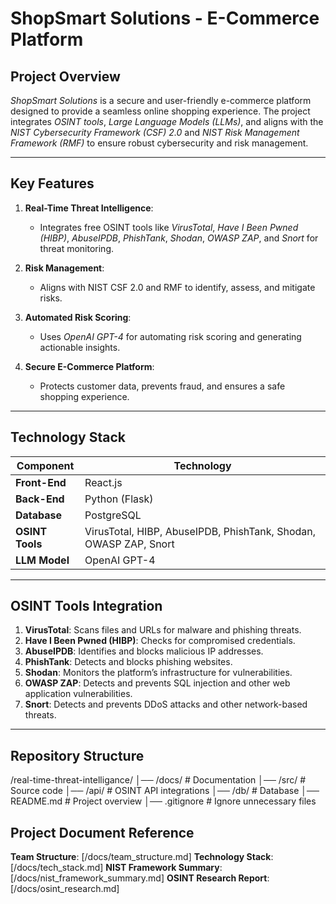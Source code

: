 # ShopSmart Solutions - E-Commerce Platform

## Project Overview
*ShopSmart Solutions* is a secure and user-friendly e-commerce platform designed to provide a seamless online shopping experience. The project integrates *OSINT tools*, *Large Language Models (LLMs)*, and aligns with the *NIST Cybersecurity Framework (CSF) 2.0* and *NIST Risk Management Framework (RMF)* to ensure robust cybersecurity and risk management.

---

## Key Features
1. **Real-Time Threat Intelligence**:
   - Integrates free OSINT tools like *VirusTotal*, *Have I Been Pwned (HIBP)*, *AbuseIPDB*, *PhishTank*, *Shodan*, *OWASP ZAP*, and *Snort* for threat monitoring.

2. **Risk Management**:
   - Aligns with NIST CSF 2.0 and RMF to identify, assess, and mitigate risks.

3. **Automated Risk Scoring**:
   - Uses *OpenAI GPT-4* for automating risk scoring and generating actionable insights.

4. **Secure E-Commerce Platform**:
   - Protects customer data, prevents fraud, and ensures a safe shopping experience.

---

## Technology Stack
| **Component**      | **Technology**                                                                 |
|---------------------|-------------------------------------------------------------------------------|
| **Front-End**       | React.js                                                                      |
| **Back-End**        | Python (Flask)                                                         |
| **Database**        | PostgreSQL                                                                    |
| **OSINT Tools**     | VirusTotal, HIBP, AbuseIPDB, PhishTank, Shodan, OWASP ZAP, Snort              |
| **LLM Model**       | OpenAI GPT-4                                                                  |

---

## OSINT Tools Integration

1. **VirusTotal**: Scans files and URLs for malware and phishing threats.
2. **Have I Been Pwned (HIBP)**: Checks for compromised credentials.
3. **AbuseIPDB**: Identifies and blocks malicious IP addresses.
4. **PhishTank**: Detects and blocks phishing websites.
5. **Shodan**: Monitors the platform’s infrastructure for vulnerabilities.
6. **OWASP ZAP**: Detects and prevents SQL injection and other web application vulnerabilities.
7. **Snort**: Detects and prevents DDoS attacks and other network-based threats.

---

## Repository Structure

/real-time-threat-intelligance/
│── /docs/           # Documentation
│── /src/            # Source code
│── /api/            # OSINT API integrations
│── /db/             # Database 
│── README.md        # Project overview
│── .gitignore       # Ignore unnecessary files


## Project Document Reference

**Team Structure**:         [/docs/team_structure.md]
**Technology Stack**:       [/docs/tech_stack.md]
**NIST Framework Summary**: [/docs/nist_framework_summary.md]
**OSINT Research Report**:  [/docs/osint_research.md]